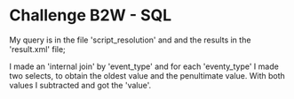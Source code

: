 # Challenge B2W - SQL

My query is in the file 'script_resolution' and and the results in the 'result.xml' file;

I made an 'internal join' by 'event_type' and for each 'eventy_type' I made two selects, 
to obtain the oldest value and the penultimate value. With both values I subtracted and got the 'value'.